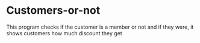 # Customers-or-not
This program checks if the customer is a member or not and if they were, it shows customers how much discount they get
